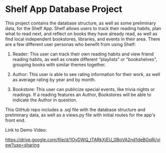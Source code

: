 # Shelf App Database Project

This project contains the database structure, as well as some preliminary data, for the Shelf App. Shelf allows users to track their reading habits, plan what to read next, and reflect on books they have already read, as well as find local independent bookstores, libraries, and events in their area. There are a few different user personas who benefit from using Shelf:

1. Reader: This user can track their own reading habits and view friend reading habits, as well as create different “playlists” or “bookshelves”, grouping books with similar themes together.

2. Author: This user is able to see rating information for their work, as well as average rating by year and by month.

3. Bookstore: This user can publicize special events, like trivia nights or readings. If a reading features an Author, Bookstores will be able to indicate the Author in question. 

This GitHub repo includes a .sql file with the database structure and preliminary data, as well as a views.py file with initial routes for the app's front end.

Link to Demo Video:

https://drive.google.com/file/d/1OyDWQ_tTARkXjEU_0BqVA2nd1deBGpRi/view?usp=sharing

